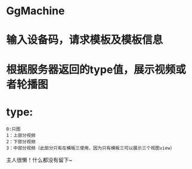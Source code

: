 # GgMachine
# 输入设备码，请求模板及模板信息
# 根据服务器返回的type值，展示视频或者轮播图
# type: 
    0:只图
    1：上部分视频
    2：下部分视频
    3：中部分视频（此部分只有在模板三使用，因为只有模板三可以展示三个视图view）

主人很懒！什么都没有留下~
